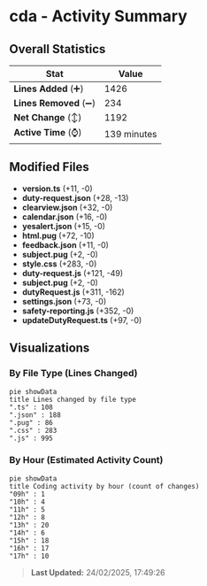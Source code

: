# cda - Activity Summary 

## Overall Statistics

| Stat                   | Value                                                             |
| ---------------------- | ----------------------------------------------------------------- |
| **Lines Added** (➕)   | 1426                                          |
| **Lines Removed** (➖) | 234                                        |
| **Net Change** (↕)    | 1192                |
| **Active Time** (⌚)   | 139 minutes |


## Modified Files
- **version.ts** (+11, -0)
- **duty-request.json** (+28, -13)
- **clearview.json** (+32, -0)
- **calendar.json** (+16, -0)
- **yesalert.json** (+15, -0)
- **html.pug** (+72, -10)
- **feedback.json** (+11, -0)
- **subject.pug** (+2, -0)
- **style.css** (+283, -0)
- **duty-request.js** (+121, -49)
- **subject.pug** (+2, -0)
- **dutyRequest.js** (+311, -162)
- **settings.json** (+73, -0)
- **safety-reporting.js** (+352, -0)
- **updateDutyRequest.ts** (+97, -0)

## Visualizations

### By File Type (Lines Changed)

```mermaid
pie showData
title Lines changed by file type
".ts" : 108
".json" : 188
".pug" : 86
".css" : 283
".js" : 995
```

### By Hour (Estimated Activity Count)

```mermaid
pie showData
title Coding activity by hour (count of changes)
"09h" : 1
"10h" : 4
"11h" : 5
"12h" : 8
"13h" : 20
"14h" : 6
"15h" : 18
"16h" : 17
"17h" : 10
```


> **Last Updated:** 24/02/2025, 17:49:26